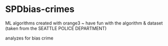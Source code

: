 # SPDbias-crimes
ML algorithms created with orange3 ~ have fun with the algorithm & dataset (taken from the SEATTLE POLICE DEPARTMENT)

analyzes for bias crime
